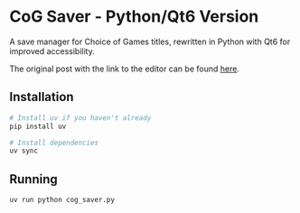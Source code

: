 # CoG Saver - Python/Qt6 Version

A save manager for Choice of Games titles, rewritten in Python with Qt6 for improved accessibility.

The original post with the link to the editor can be found [here](https://steamcommunity.com/sharedfiles/filedetails/?id=2718610599).

## Installation

```bash
# Install uv if you haven't already
pip install uv

# Install dependencies
uv sync
```

## Running

```bash
uv run python cog_saver.py
```
